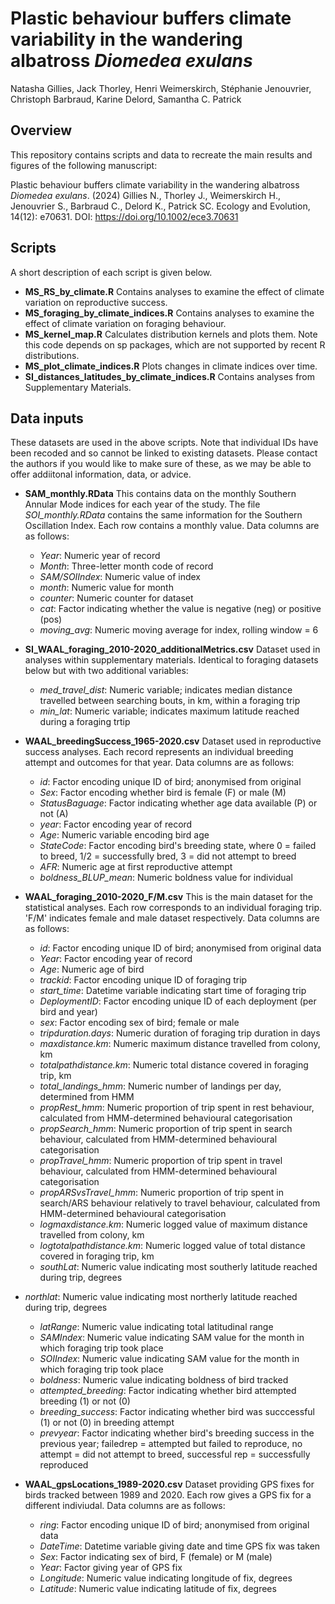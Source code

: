 # Plastic behaviour buffers climate variability in the wandering albatross _Diomedea exulans_
Natasha Gillies, Jack Thorley, Henri Weimerskirch, Stéphanie Jenouvrier, Christoph Barbraud, Karine Delord, Samantha C. Patrick

## Overview
This repository contains scripts and data to recreate the main results and figures of the following manuscript:

Plastic behaviour buffers climate variability in the wandering albatross _Diomedea exulans_. (2024) Gillies N., Thorley J., Weimerskirch H., Jenouvrier S., Barbraud C., Delord K., Patrick SC. Ecology and Evolution, 14(12): e70631. DOI: https://doi.org/10.1002/ece3.70631

## Scripts
A short description of each script is given below.

- **MS_RS_by_climate.R** Contains analyses to examine the effect of climate variation on reproductive success. 
- **MS_foraging_by_climate_indices.R** Contains analyses to examine the effect of climate variation on foraging behaviour.
- **MS_kernel_map.R** Calculates distribution kernels and plots them. Note this code depends on sp packages, which are not supported by recent R distributions.
- **MS_plot_climate_indices.R** Plots changes in climate indices over time.
- **SI_distances_latitudes_by_climate_indices.R** Contains analyses from Supplementary Materials.

 
## Data inputs 
These datasets are used in the above scripts. Note that individual IDs have been recoded and so cannot be linked to existing datasets. Please contact the authors if you would like to make sure of these, as we may be able to offer addiitonal information, data, or advice. 

- **SAM_monthly.RData** This contains data on the monthly Southern Annular Mode indices for each year of the study. The file _SOI_monthly.RData_ contains the same information for the Southern Oscillation Index. Each row contains a monthly value. Data columns are as follows:
  - _Year_: Numeric year of record
  - _Month_: Three-letter month code of record
  - _SAM/SOIIndex_: Numeric value of index
  - _month_: Numeric value for month
  - _counter_: Numeric counter for dataset
  - _cat_: Factor indicating whether the value is negative (neg) or positive (pos)
  - _moving_avg_: Numeric moving average for index, rolling window = 6

- **SI_WAAL_foraging_2010-2020_additionalMetrics.csv** Dataset used in analyses within supplementary materials. Identical to foraging datasets below but with two additional variables:
  - _med_travel_dist_: Numeric variable; indicates median distance travelled between searching bouts, in km, within a foraging trip
  - _min_lat_: Numeric variable; indicates maximum latitude reached during a foraging trtip
    
- **WAAL_breedingSuccess_1965-2020.csv** Dataset used in reproductive success analyses. Each record represents an individual breeding attempt and outcomes for that year. Data columns are as follows:
  - _id_: Factor encoding unique ID of bird; anonymised from original 
  - _Sex_: Factor encoding whether bird is female (F) or male (M)
  - _StatusBaguage_: Factor indicating whether age data available (P) or not (A)
  - _year_: Factor encoding year of record
  - _Age_: Numeric variable encoding bird age
  - _StateCode_: Factor encoding bird's breeding state, where 0 = failed to breed, 1/2 = successfully bred, 3 = did not attempt to breed
  - _AFR_: Numeric age at first reproductive attempt
  - _boldness_BLUP_mean_: Numeric boldness value for individual
 
- **WAAL_foraging_2010-2020_F/M.csv** This is the main dataset for the statistical analyses. Each row corresponds to an individual foraging trip. 'F/M' indicates female and male dataset respectively. Data columns are as follows:
  - _id_: Factor encoding unique ID of bird; anonymised from original data
  - _Year_: Factor encoding year of record
  - _Age_: Numeric age of bird
  - _trackid_: Factor encoding unique ID of foraging trip
  - _start_time_: Datetime variable indicating start time of foraging trip
  - _DeploymentID_: Factor encoding unique ID of each deployment (per bird and year)
  - _sex_: Factor encoding sex of bird; female or male
  - _tripduration.days_: Numeric duration of foraging trip duration in days
  - _maxdistance.km_: Numeric maximum distance travelled from colony, km
  - _totalpathdistance.km_: Numeric total distance covered in foraging trip, km
  - _total_landings_hmm_: Numeric number of landings per day, determined from HMM
  - _propRest_hmm_: Numeric proportion of trip spent in rest behaviour, calculated from HMM-determined behavioural categorisation
  - _propSearch_hmm_: Numeric proportion of trip spent in search behaviour, calculated from HMM-determined behavioural categorisation 
  - _propTravel_hmm_: Numeric proportion of trip spent in travel behaviour, calculated from HMM-determined behavioural categorisation
  - _propARSvsTravel_hmm_: Numeric proportion of trip spent in search/ARS behaviour relatively to travel behaviour, calculated from HMM-determined behavioural categorisation
  - _logmaxdistance.km_: Numeric logged value of maximum distance travelled from colony, km
  - _logtotalpathdistance.km_: Numeric logged value of total distance covered in foraging trip, km
  - _southLat_: Numeric value indicating most southerly latitude reached during trip, degrees
- _northlat_: Numeric value indicating most northerly latitude reached during trip, degrees
  - _latRange_: Numeric value indicating total latitudinal range
  - _SAMIndex_: Numeric value indicating SAM value for the month in which foraging trip took place
  - _SOIIndex_: Numeric value indicating SAM value for the month in which foraging trip took place
  - _boldness_: Numeric value indicating boldness of bird tracked
  - _attempted_breeding_: Factor indicating whether bird attempted breeding (1) or not (0)
  - _breeding_success_: Factor indicating whether bird was succcessful (1) or not (0) in breeding attempt
  - _prevyear_: Factor indicating whether bird's breeding success in the previous year; failedrep = attempted but failed to reproduce, no attempt = did not attempt to breed, successful rep = successfully reproduced
 
 - **WAAL_gpsLocations_1989-2020.csv** Dataset providing GPS fixes for birds tracked between 1989 and 2020. Each row gives a GPS fix for a different indiviudal. Data columns are as follows:
   - _ring_: Factor encoding unique ID of bird; anonymised from original data
   - _DateTime_: Datetime variable giving date and time GPS fix was taken
   - _Sex_: Factor indicating sex of bird, F (female) or M (male)
   - _Year_: Factor giving year of GPS fix
   - _Longitude_: Numeric value indicating longitude of fix, degrees
   - _Latitude_: Numeric value indicating latitude of fix, degrees
   
